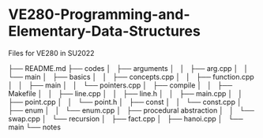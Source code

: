 # VE280-Programming-and-Elementary-Data-Structures
Files for VE280 in SU2022

├── README.md
├── codes
│   ├── arguments
│   │   ├── arg.cpp
│   │   └── main
│   ├── basics
│   │   ├── concepts.cpp
│   │   ├── function.cpp
│   │   ├── main
│   │   └── pointers.cpp
│   ├── compile
│   │   ├── Makefile
│   │   ├── line.cpp
│   │   ├── line.h
│   │   ├── main.cpp
│   │   ├── point.cpp
│   │   └── point.h
│   ├── const
│   │   └── const.cpp
│   ├── enum
│   │   └── enum.cpp
│   ├── procedural abstraction
│   │   └── swap.cpp
│   └── recursion
│       ├── fact.cpp
│       ├── hanoi.cpp
│       └── main
└── notes
